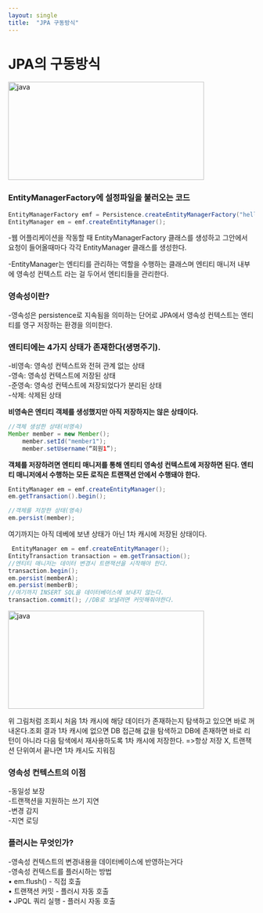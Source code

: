 ```yaml
---
layout: single
title:  "JPA 구동방식"
---
```

# JPA의 구동방식
<img src="../4.png" width="400px" height="200px" title="px(픽셀) 크기 설정" alt="java"></img><br/>
### EntityManagerFactory에 설정파일을 불러오는 코드
```java
EntityManagerFactory emf = Persistence.createEntityManagerFactory("hello");
EntityManager em = emf.createEntityManager();
```

-웹 어플리케이션을 작동할 때 EntityManagerFactory 클래스를 생성하고 그안에서 요청이 들어올때마다 각각 EntityManager 클래스를 생성한다.

-EntityManager는 엔티티를 관리하는 역할을 수행하는 클래스며 엔티티 매니저 내부에 영속성 컨텍스트 라는 걸 두어서 엔티티들을 관리한다.   

### 영속성이란?
-영속성은 persistence로 지속됨을 의미하는 단어로
JPA에서 영속성 컨텍스트는 엔티티를 영구 저장하는 환경을 의미한다.


### 엔티티에는 4가지 상태가 존재한다(생명주기).
 -비영속: 영속성 컨텍스트와 전혀 관계 없는 상태  
 -영속: 영속성 컨텍스트에 저장된 상태  
 -준영속: 영속성 컨텍스트에 저장되었다가 분리된 상태  
 -삭제: 삭제된 상태

__비영속은 엔티티 객체를 생성했지만 아직 저장하지는 않은 상태이다.__
```java
//객체 생성한 상태(비영속)
Member member = new Member();
    member.setId("member1");
    member.setUsername(“회원1”);
```

__객체를 저장하려면 엔티티 매니저를 통해 엔티티 영속성 컨텍스트에 저장하면 된다. 엔티티 매니저에서 수행하는 모든 로직은 트랜잭션 안에서 수행돼야 한다.__
```java
EntityManager em = emf.createEntityManager();
em.getTransaction().begin();

//객체를 저장한 상태(영속)
em.persist(member); 
```
 여기까지는 아직 데베에 보낸 상태가 아닌 1차 캐시에 저장된 상태이다.

```java
 EntityManager em = emf.createEntityManager();
EntityTransaction transaction = em.getTransaction();
//엔티티 매니저는 데이터 변경시 트랜잭션을 시작해야 한다.
transaction.begin();
em.persist(memberA);
em.persist(memberB);
//여기까지 INSERT SQL을 데이터베이스에 보내지 않는다.
transaction.commit(); //DB로 보낼려면 커밋해줘야한다.
 ```

<img src="../5.png" width="400px" height="200px" title="px(픽셀) 크기 설정" alt="java">  

위 그림처럼 조회시 처음 1차 캐시에 해당 데이터가 존재하는지 탐색하고 있으면 바로 꺼내온다.조회 결과 1차 캐시에 없으면 DB 접근해 값을 탐색하고 DB에 존재하면 바로 리턴이 아니라 다음 탐색에서 재사용하도록 1차 캐시에 저장한다. 
 =>항상 저장 X, 트랜잭션 단위여서 끝나면 1차 캐시도 지워짐

### __영속성 컨텍스트의 이점__
-동일성 보장  
-트랜잭션을 지원하는 쓰기 지연  
-변경 감지  
-지연 로딩

### __플러시는 무엇인가?__
 -영속성 컨텍스트의 변경내용을 데이터베이스에 반영하는거다   
-영속성 컨텍스트를 플러시하는 방법  
  • em.flush() - 직접 호출   
  • 트랜잭션 커밋 - 플러시 자동 호출   
  • JPQL 쿼리 실행 - 플러시 자동 호출